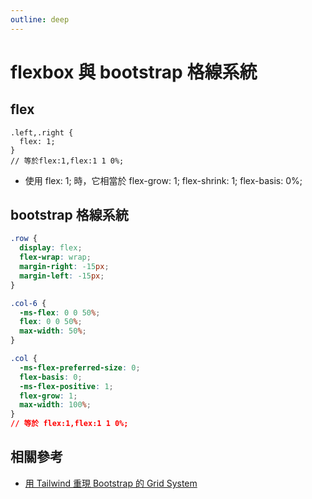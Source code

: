 ```yaml
---
outline: deep
---
```


<script setup>
import row from './components/bootstrap/row.vue'
import flex from './components/bootstrap/flex.vue'

</script>

# flexbox 與 bootstrap 格線系統

## flex

<flex></flex>

```
.left,.right {
  flex: 1;
}
// 等於flex:1,flex:1 1 0%;
```

- 使用 flex: 1; 時，它相當於 flex-grow: 1; flex-shrink: 1; flex-basis: 0%;

## bootstrap 格線系統

<row></row>

```css
.row {
  display: flex;
  flex-wrap: wrap;
  margin-right: -15px;
  margin-left: -15px;
}

.col-6 {
  -ms-flex: 0 0 50%;
  flex: 0 0 50%;
  max-width: 50%;
}

.col {
  -ms-flex-preferred-size: 0;
  flex-basis: 0;
  -ms-flex-positive: 1;
  flex-grow: 1;
  max-width: 100%;
}
// 等於 flex:1,flex:1 1 0%;
```

## 相關參考

- [用 Tailwind 重現 Bootstrap 的 Grid System](https://ngseke.me/blog/reproduce-bootstrap-grid-in-tailwind)
